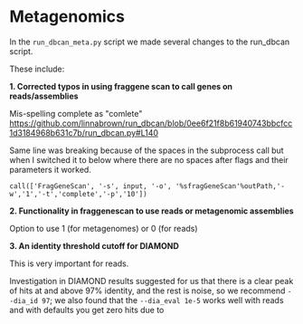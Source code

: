 # Metagenomics

In the `run_dbcan_meta.py` script we made several changes to the run_dbcan script.

These include:

**1. Corrected typos in using fraggene scan to call genes on reads/assemblies**

Mis-spelling complete as "comlete"
https://github.com/linnabrown/run_dbcan/blob/0ee6f21f8b61940743bbcfcc1d3184968b631c7b/run_dbcan.py#L140

Same line was breaking because of the spaces in the subprocess call but when I switched it to below where there are no spaces after flags and their parameters it worked.

```call(['FragGeneScan', '-s', input, '-o', '%sfragGeneScan'%outPath,'-w','1','-t','complete','-p','10'])```

**2. Functionality in fraggenescan to use reads or metagenomic assemblies**

Option to use 1 (for metagenomes) or 0 (for reads)

**3. An identity threshold cutoff for DIAMOND**

This is very important for reads.

Investigation in DIAMOND results suggested for us that there is a clear peak of hits at and above 97% identity, and the rest is noise, so we recommend `--dia_id 97`; we also found that the `--dia_eval 1e-5` works well with reads and with defaults you get zero hits due to 
